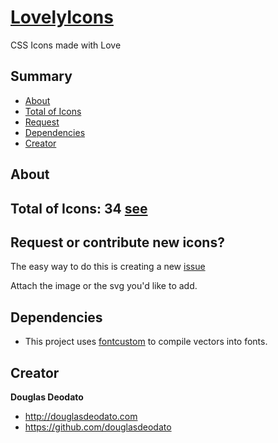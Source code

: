 # [LovelyIcons](http://www.douglasdeodato.com/lovelyicons)

CSS Icons made with Love

## Summary 

- [About](#about)
- [Total of Icons](#totaloficons)
- [Request](#request)
- [Dependencies](#dependencies)
- [Creator](#creator)


## About


## Total of Icons: 34 [see](icons.md)


## Request or contribute new icons?

The easy way to do this is creating a new [issue](https://github.com/douglasdeodato/lovely-icons/issues/new?title=Icon%20Request:%20li-)

Attach the image or the svg you'd like to add.


## Dependencies ##
* This project uses [fontcustom](https://github.com/FontCustom/fontcustom) to compile vectors into fonts.




## Creator

**Douglas Deodato**

- <http://douglasdeodato.com>
- <https://github.com/douglasdeodato>